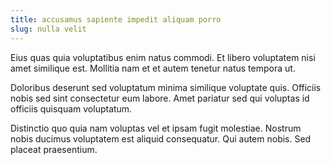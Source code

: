 ```yaml
---
title: accusamus sapiente impedit aliquam porro
slug: nulla velit
---
```


Eius quas quia voluptatibus enim natus commodi. Et libero voluptatem nisi amet similique est. Mollitia nam et et autem tenetur natus tempora ut.

Doloribus deserunt sed voluptatum minima similique voluptate quis. Officiis nobis sed sint consectetur eum labore. Amet pariatur sed qui voluptas id officiis quisquam voluptatum.

Distinctio quo quia nam voluptas vel et ipsam fugit molestiae. Nostrum nobis ducimus voluptatem est aliquid consequatur. Qui autem nobis. Sed placeat praesentium.
